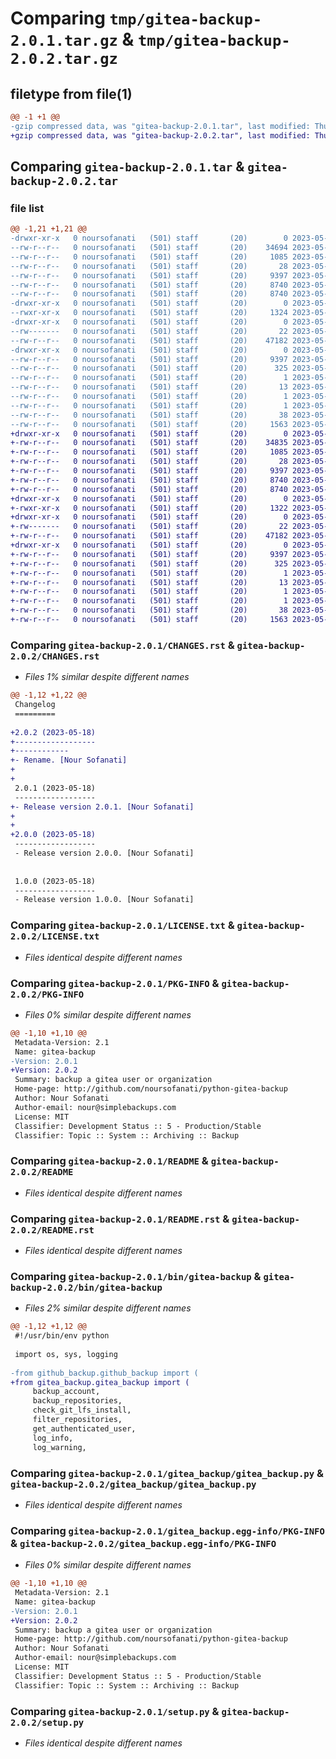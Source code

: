 # Comparing `tmp/gitea-backup-2.0.1.tar.gz` & `tmp/gitea-backup-2.0.2.tar.gz`

## filetype from file(1)

```diff
@@ -1 +1 @@
-gzip compressed data, was "gitea-backup-2.0.1.tar", last modified: Thu May 18 03:04:34 2023, max compression
+gzip compressed data, was "gitea-backup-2.0.2.tar", last modified: Thu May 18 03:05:53 2023, max compression
```

## Comparing `gitea-backup-2.0.1.tar` & `gitea-backup-2.0.2.tar`

### file list

```diff
@@ -1,21 +1,21 @@
-drwxr-xr-x   0 noursofanati   (501) staff       (20)        0 2023-05-18 03:04:34.061404 gitea-backup-2.0.1/
--rw-r--r--   0 noursofanati   (501) staff       (20)    34694 2023-05-18 03:04:31.000000 gitea-backup-2.0.1/CHANGES.rst
--rw-r--r--   0 noursofanati   (501) staff       (20)     1085 2023-05-17 22:46:58.000000 gitea-backup-2.0.1/LICENSE.txt
--rw-r--r--   0 noursofanati   (501) staff       (20)       28 2023-05-17 22:46:58.000000 gitea-backup-2.0.1/MANIFEST.in
--rw-r--r--   0 noursofanati   (501) staff       (20)     9397 2023-05-18 03:04:34.061287 gitea-backup-2.0.1/PKG-INFO
--rw-r--r--   0 noursofanati   (501) staff       (20)     8740 2023-05-18 03:04:33.000000 gitea-backup-2.0.1/README
--rw-r--r--   0 noursofanati   (501) staff       (20)     8740 2023-05-18 03:04:30.000000 gitea-backup-2.0.1/README.rst
-drwxr-xr-x   0 noursofanati   (501) staff       (20)        0 2023-05-18 03:04:34.059759 gitea-backup-2.0.1/bin/
--rwxr-xr-x   0 noursofanati   (501) staff       (20)     1324 2023-05-18 01:08:46.000000 gitea-backup-2.0.1/bin/gitea-backup
-drwxr-xr-x   0 noursofanati   (501) staff       (20)        0 2023-05-18 03:04:34.060063 gitea-backup-2.0.1/gitea_backup/
--rw-------   0 noursofanati   (501) staff       (20)       22 2023-05-18 03:04:30.000000 gitea-backup-2.0.1/gitea_backup/__init__.py
--rw-r--r--   0 noursofanati   (501) staff       (20)    47182 2023-05-18 02:38:47.000000 gitea-backup-2.0.1/gitea_backup/gitea_backup.py
-drwxr-xr-x   0 noursofanati   (501) staff       (20)        0 2023-05-18 03:04:34.061026 gitea-backup-2.0.1/gitea_backup.egg-info/
--rw-r--r--   0 noursofanati   (501) staff       (20)     9397 2023-05-18 03:04:34.000000 gitea-backup-2.0.1/gitea_backup.egg-info/PKG-INFO
--rw-r--r--   0 noursofanati   (501) staff       (20)      325 2023-05-18 03:04:34.000000 gitea-backup-2.0.1/gitea_backup.egg-info/SOURCES.txt
--rw-r--r--   0 noursofanati   (501) staff       (20)        1 2023-05-18 03:04:34.000000 gitea-backup-2.0.1/gitea_backup.egg-info/dependency_links.txt
--rw-r--r--   0 noursofanati   (501) staff       (20)       13 2023-05-18 03:04:34.000000 gitea-backup-2.0.1/gitea_backup.egg-info/top_level.txt
--rw-r--r--   0 noursofanati   (501) staff       (20)        1 2023-05-18 03:04:34.000000 gitea-backup-2.0.1/gitea_backup.egg-info/zip-safe
--rw-r--r--   0 noursofanati   (501) staff       (20)        1 2023-05-17 22:46:58.000000 gitea-backup-2.0.1/requirements.txt
--rw-r--r--   0 noursofanati   (501) staff       (20)       38 2023-05-18 03:04:34.061442 gitea-backup-2.0.1/setup.cfg
--rw-r--r--   0 noursofanati   (501) staff       (20)     1563 2023-05-18 03:02:20.000000 gitea-backup-2.0.1/setup.py
+drwxr-xr-x   0 noursofanati   (501) staff       (20)        0 2023-05-18 03:05:53.105106 gitea-backup-2.0.2/
+-rw-r--r--   0 noursofanati   (501) staff       (20)    34835 2023-05-18 03:05:50.000000 gitea-backup-2.0.2/CHANGES.rst
+-rw-r--r--   0 noursofanati   (501) staff       (20)     1085 2023-05-17 22:46:58.000000 gitea-backup-2.0.2/LICENSE.txt
+-rw-r--r--   0 noursofanati   (501) staff       (20)       28 2023-05-17 22:46:58.000000 gitea-backup-2.0.2/MANIFEST.in
+-rw-r--r--   0 noursofanati   (501) staff       (20)     9397 2023-05-18 03:05:53.104991 gitea-backup-2.0.2/PKG-INFO
+-rw-r--r--   0 noursofanati   (501) staff       (20)     8740 2023-05-18 03:05:52.000000 gitea-backup-2.0.2/README
+-rw-r--r--   0 noursofanati   (501) staff       (20)     8740 2023-05-18 03:05:49.000000 gitea-backup-2.0.2/README.rst
+drwxr-xr-x   0 noursofanati   (501) staff       (20)        0 2023-05-18 03:05:53.102908 gitea-backup-2.0.2/bin/
+-rwxr-xr-x   0 noursofanati   (501) staff       (20)     1322 2023-05-18 03:05:32.000000 gitea-backup-2.0.2/bin/gitea-backup
+drwxr-xr-x   0 noursofanati   (501) staff       (20)        0 2023-05-18 03:05:53.103267 gitea-backup-2.0.2/gitea_backup/
+-rw-------   0 noursofanati   (501) staff       (20)       22 2023-05-18 03:05:49.000000 gitea-backup-2.0.2/gitea_backup/__init__.py
+-rw-r--r--   0 noursofanati   (501) staff       (20)    47182 2023-05-18 02:38:47.000000 gitea-backup-2.0.2/gitea_backup/gitea_backup.py
+drwxr-xr-x   0 noursofanati   (501) staff       (20)        0 2023-05-18 03:05:53.104601 gitea-backup-2.0.2/gitea_backup.egg-info/
+-rw-r--r--   0 noursofanati   (501) staff       (20)     9397 2023-05-18 03:05:53.000000 gitea-backup-2.0.2/gitea_backup.egg-info/PKG-INFO
+-rw-r--r--   0 noursofanati   (501) staff       (20)      325 2023-05-18 03:05:53.000000 gitea-backup-2.0.2/gitea_backup.egg-info/SOURCES.txt
+-rw-r--r--   0 noursofanati   (501) staff       (20)        1 2023-05-18 03:05:53.000000 gitea-backup-2.0.2/gitea_backup.egg-info/dependency_links.txt
+-rw-r--r--   0 noursofanati   (501) staff       (20)       13 2023-05-18 03:05:53.000000 gitea-backup-2.0.2/gitea_backup.egg-info/top_level.txt
+-rw-r--r--   0 noursofanati   (501) staff       (20)        1 2023-05-18 03:04:34.000000 gitea-backup-2.0.2/gitea_backup.egg-info/zip-safe
+-rw-r--r--   0 noursofanati   (501) staff       (20)        1 2023-05-17 22:46:58.000000 gitea-backup-2.0.2/requirements.txt
+-rw-r--r--   0 noursofanati   (501) staff       (20)       38 2023-05-18 03:05:53.105141 gitea-backup-2.0.2/setup.cfg
+-rw-r--r--   0 noursofanati   (501) staff       (20)     1563 2023-05-18 03:02:20.000000 gitea-backup-2.0.2/setup.py
```

### Comparing `gitea-backup-2.0.1/CHANGES.rst` & `gitea-backup-2.0.2/CHANGES.rst`

 * *Files 1% similar despite different names*

```diff
@@ -1,12 +1,22 @@
 Changelog
 =========
 
+2.0.2 (2023-05-18)
+------------------
+------------
+- Rename. [Nour Sofanati]
+
+
 2.0.1 (2023-05-18)
 ------------------
+- Release version 2.0.1. [Nour Sofanati]
+
+
+2.0.0 (2023-05-18)
 ------------------
 - Release version 2.0.0. [Nour Sofanati]
 
 
 1.0.0 (2023-05-18)
 ------------------
 - Release version 1.0.0. [Nour Sofanati]
```

### Comparing `gitea-backup-2.0.1/LICENSE.txt` & `gitea-backup-2.0.2/LICENSE.txt`

 * *Files identical despite different names*

### Comparing `gitea-backup-2.0.1/PKG-INFO` & `gitea-backup-2.0.2/PKG-INFO`

 * *Files 0% similar despite different names*

```diff
@@ -1,10 +1,10 @@
 Metadata-Version: 2.1
 Name: gitea-backup
-Version: 2.0.1
+Version: 2.0.2
 Summary: backup a gitea user or organization
 Home-page: http://github.com/noursofanati/python-gitea-backup
 Author: Nour Sofanati
 Author-email: nour@simplebackups.com
 License: MIT
 Classifier: Development Status :: 5 - Production/Stable
 Classifier: Topic :: System :: Archiving :: Backup
```

### Comparing `gitea-backup-2.0.1/README` & `gitea-backup-2.0.2/README`

 * *Files identical despite different names*

### Comparing `gitea-backup-2.0.1/README.rst` & `gitea-backup-2.0.2/README.rst`

 * *Files identical despite different names*

### Comparing `gitea-backup-2.0.1/bin/gitea-backup` & `gitea-backup-2.0.2/bin/gitea-backup`

 * *Files 2% similar despite different names*

```diff
@@ -1,12 +1,12 @@
 #!/usr/bin/env python
 
 import os, sys, logging
 
-from github_backup.github_backup import (
+from gitea_backup.gitea_backup import (
     backup_account,
     backup_repositories,
     check_git_lfs_install,
     filter_repositories,
     get_authenticated_user,
     log_info,
     log_warning,
```

### Comparing `gitea-backup-2.0.1/gitea_backup/gitea_backup.py` & `gitea-backup-2.0.2/gitea_backup/gitea_backup.py`

 * *Files identical despite different names*

### Comparing `gitea-backup-2.0.1/gitea_backup.egg-info/PKG-INFO` & `gitea-backup-2.0.2/gitea_backup.egg-info/PKG-INFO`

 * *Files 0% similar despite different names*

```diff
@@ -1,10 +1,10 @@
 Metadata-Version: 2.1
 Name: gitea-backup
-Version: 2.0.1
+Version: 2.0.2
 Summary: backup a gitea user or organization
 Home-page: http://github.com/noursofanati/python-gitea-backup
 Author: Nour Sofanati
 Author-email: nour@simplebackups.com
 License: MIT
 Classifier: Development Status :: 5 - Production/Stable
 Classifier: Topic :: System :: Archiving :: Backup
```

### Comparing `gitea-backup-2.0.1/setup.py` & `gitea-backup-2.0.2/setup.py`

 * *Files identical despite different names*

